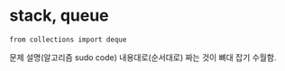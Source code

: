# stack, queue

~~~
from collections import deque
~~~

문제 설명(알고리즘 sudo code) 내용대로(순서대로) 짜는 것이 뼈대 잡기 수월함.
